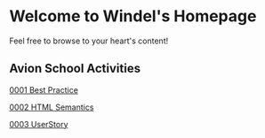 # Welcome to Windel's Homepage

Feel free to browse to your heart's content!

## Avion School Activities
[0001 Best Practice](https://desoto13.github.io/batch6-activities/Best%20Practice)

[0002 HTML Semantics](https://desoto13.github.io/batch6-activities/HTML%20Semantics)

[0003 UserStory](https://desoto13.github.io/batch6-activities/UserStory)
